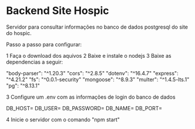 # Backend Site Hospic
Servidor para consultar informações no banco de dados postgresql do site do hospic.


Passo a passo para configurar:

1  Faça o download dos aquivos
2  Baixe e instale o nodejs
3  Baixe as dependencias a seguir:

"body-parser": "^1.20.3"
"cors": "^2.8.5"
"dotenv": "^16.4.7"
"express": "^4.21.2"
"fs": "^0.0.1-security"
"mongoose": "^8.9.3"
"multer": "^1.4.5-lts.1"
"pg": "^8.13.1"

3 Configure um .env com as informações de login do banco de dados 

DB_HOST=
DB_USER=
DB_PASSWORD=
DB_NAME=
DB_PORT=

4  Inicie o servidor com o comando "npm start"
